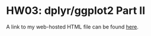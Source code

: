 # HW03: dplyr/ggplot2 Part II

A link to my web-hosted HTML file can be found [here](https://stat545-ubc-hw-2019-20.github.io/stat545-hw-t-wang-ecohydro/HW03/dplyr_ggplot_p2.html).

